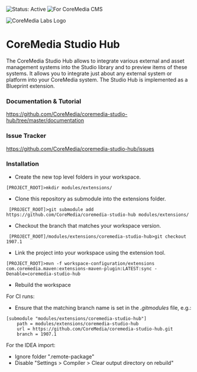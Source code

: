 ![Status: Active](https://documentation.coremedia.com/badges/badge_status_active.png "Status: Active")
![For CoreMedia CMS](https://documentation.coremedia.com/badges/badge_coremedia_cms.png "For CoreMedia CMS")

![CoreMedia Labs Logo](https://documentation.coremedia.com/badges/banner_coremedia_labs_wide.png "CoreMedia Labs Logo Title Text")


# CoreMedia Studio Hub


The CoreMedia Studio Hub allows to integrate various external and asset 
management systems into the Studio library and to preview items of these 
systems. It allows you to integrate just about any external system or platform 
into your CoreMedia system. The Studio Hub is implemented as a Blueprint 
extension.

### Documentation & Tutorial

https://github.com/CoreMedia/coremedia-studio-hub/tree/master/documentation

### Issue Tracker

https://github.com/CoreMedia/coremedia-studio-hub/issues

### Installation

- Create the new top level folders in your workspace.
 ```
 [PROJECT_ROOT]>mkdir modules/extensions/
 ```
 
- Clone this repository as submodule into the extensions folder. 
```
 [PROJECT_ROOT]>git submodule add https://github.com/CoreMedia/coremedia-studio-hub modules/extensions/
```

- Checkout the branch that matches your workspace version.
```
 [PROJECT_ROOT]/modules/extensions/coremedia-studio-hub>git checkout 1907.1
```

- Link the project into your workspace using the extension tool.
 ```
 [PROJECT_ROOT]>mvn -f workspace-configuration/extensions com.coremedia.maven:extensions-maven-plugin:LATEST:sync -Denable=coremedia-studio-hub
```

- Rebuild the workspace

For CI runs:
- Ensure that the matching branch name is set in the _.gitmodules_ file, e.g.:

```
[submodule "modules/extensions/coremedia-studio-hub"]
	path = modules/extensions/coremedia-studio-hub
	url = https://github.com/CoreMedia/coremedia-studio-hub.git
	branch = 1907.1
```

For the IDEA import:
- Ignore folder ".remote-package"
- Disable "Settings > Compiler > Clear output directory on rebuild"
